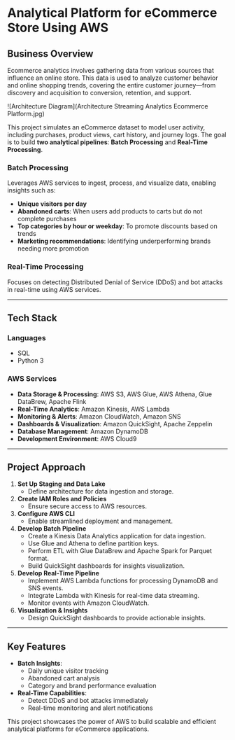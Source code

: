 # Analytical Platform for eCommerce Store Using AWS

## Business Overview
Ecommerce analytics involves gathering data from various sources that influence an online store. This data is used to analyze customer behavior and online shopping trends, covering the entire customer journey—from discovery and acquisition to conversion, retention, and support.

![Architecture Diagram](Architecture Streaming Analytics Ecommerce Platform.jpg)

This project simulates an eCommerce dataset to model user activity, including purchases, product views, cart history, and journey logs. The goal is to build **two analytical pipelines**: **Batch Processing** and **Real-Time Processing**. 

### **Batch Processing**  
Leverages AWS services to ingest, process, and visualize data, enabling insights such as:  
- **Unique visitors per day**  
- **Abandoned carts**: When users add products to carts but do not complete purchases  
- **Top categories by hour or weekday**: To promote discounts based on trends  
- **Marketing recommendations**: Identifying underperforming brands needing more promotion  

### **Real-Time Processing**  
Focuses on detecting Distributed Denial of Service (DDoS) and bot attacks in real-time using AWS services.

---

## Tech Stack

### **Languages**
- SQL  
- Python 3  

### **AWS Services**
- **Data Storage & Processing**: AWS S3, AWS Glue, AWS Athena, Glue DataBrew, Apache Flink  
- **Real-Time Analytics**: Amazon Kinesis, AWS Lambda  
- **Monitoring & Alerts**: Amazon CloudWatch, Amazon SNS  
- **Dashboards & Visualization**: Amazon QuickSight, Apache Zeppelin  
- **Database Management**: Amazon DynamoDB  
- **Development Environment**: AWS Cloud9  

---

## Project Approach

1. **Set Up Staging and Data Lake**
   - Define architecture for data ingestion and storage.
2. **Create IAM Roles and Policies**
   - Ensure secure access to AWS resources.
3. **Configure AWS CLI**
   - Enable streamlined deployment and management.
4. **Develop Batch Pipeline**
   - Create a Kinesis Data Analytics application for data ingestion.
   - Use Glue and Athena to define partition keys.
   - Perform ETL with Glue DataBrew and Apache Spark for Parquet format.  
   - Build QuickSight dashboards for insights visualization.
5. **Develop Real-Time Pipeline**
   - Implement AWS Lambda functions for processing DynamoDB and SNS events.  
   - Integrate Lambda with Kinesis for real-time data streaming.  
   - Monitor events with Amazon CloudWatch.  
6. **Visualization & Insights**
   - Design QuickSight dashboards to provide actionable insights.

---

## Key Features

- **Batch Insights**:
  - Daily unique visitor tracking
  - Abandoned cart analysis
  - Category and brand performance evaluation
- **Real-Time Capabilities**:
  - Detect DDoS and bot attacks immediately  
  - Real-time monitoring and alert notifications  

This project showcases the power of AWS to build scalable and efficient analytical platforms for eCommerce applications.
